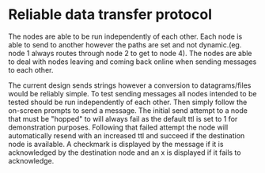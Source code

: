# Reliable data transfer protocol
The nodes are able to be run independently of each other. Each node is able to send to another however the paths are set and not dynamic.(eg. node 1 always routes through node 2 to get to node 4). The nodes are able to deal with nodes leaving and coming back online when sending messages to each other. 

The current design sends strings however a conversion to datagrams/files would be reliably simple. To test sending messages all nodes intended to be tested should be run independently of each other. Then simply follow the on-screen prompts to send a message. The initial send attempt to a node that must be "hopped" to will always fail as the default ttl is set to 1 for demonstration purposes. Following that failed attempt the node will automatically resend with an increased ttl and succeed if the destination node is available. A checkmark is displayed by the message if it is acknowledged by the destination node and an x is displayed if it fails to acknowledge. 